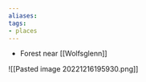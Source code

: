 ```yaml
---
aliases: 
tags: 
- places
---
```


- Forest near [[Wolfsglenn]]


![[Pasted image 20221216195930.png]]

